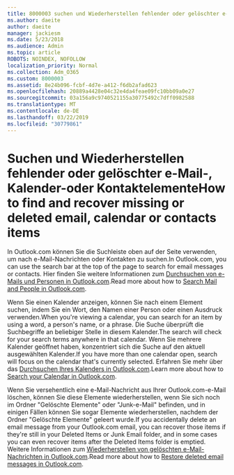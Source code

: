 ```yaml
---
title: 8000003 suchen und Wiederherstellen fehlender oder gelöschter e-Mail-, Kalender-oder Kontaktelemente
ms.author: daeite
author: daeite
manager: jackiesm
ms.date: 5/23/2018
ms.audience: Admin
ms.topic: article
ROBOTS: NOINDEX, NOFOLLOW
localization_priority: Normal
ms.collection: Adm_O365
ms.custom: 8000003
ms.assetid: 8e24b096-fcbf-4d7e-a412-f6db2afad623
ms.openlocfilehash: 20889a4428e04c32e4da4feae09fc10bb09a0e27
ms.sourcegitcommit: 03a156a9c9740521155a30775492c7dff0982588
ms.translationtype: MT
ms.contentlocale: de-DE
ms.lasthandoff: 03/22/2019
ms.locfileid: "30779861"
---
```

# <a name="how-to-find-and-recover-missing-or-deleted-email-calendar-or-contacts-items"></a><span data-ttu-id="3c3ad-102">Suchen und Wiederherstellen fehlender oder gelöschter e-Mail-, Kalender-oder Kontaktelemente</span><span class="sxs-lookup"><span data-stu-id="3c3ad-102">How to find and recover missing or deleted email, calendar or contacts items</span></span>

<span data-ttu-id="3c3ad-103">In Outlook.com können Sie die Suchleiste oben auf der Seite verwenden, um nach e-Mail-Nachrichten oder Kontakten zu suchen.</span><span class="sxs-lookup"><span data-stu-id="3c3ad-103">In Outlook.com, you can use the search bar at the top of the page to search for email messages or contacts.</span></span> <span data-ttu-id="3c3ad-104">Hier finden Sie weitere Informationen zum [Durchsuchen von e-Mails und Personen in Outlook.com](https://support.office.com/article/88108edf-028e-4306-b87e-7400bbb40aa7).</span><span class="sxs-lookup"><span data-stu-id="3c3ad-104">Read more about how to [Search Mail and People in Outlook.com](https://support.office.com/article/88108edf-028e-4306-b87e-7400bbb40aa7).</span></span>
  
<span data-ttu-id="3c3ad-105">Wenn Sie einen Kalender anzeigen, können Sie nach einem Element suchen, indem Sie ein Wort, den Namen einer Person oder einen Ausdruck verwenden.</span><span class="sxs-lookup"><span data-stu-id="3c3ad-105">When you're viewing a calendar, you can search for an item by using a word, a person's name, or a phrase.</span></span> <span data-ttu-id="3c3ad-106">Die Suche überprüft die Suchbegriffe an beliebiger Stelle in diesem Kalender.</span><span class="sxs-lookup"><span data-stu-id="3c3ad-106">The search will check for your search terms anywhere in that calendar.</span></span> <span data-ttu-id="3c3ad-107">Wenn Sie mehrere Kalender geöffnet haben, konzentriert sich die Suche auf den aktuell ausgewählten Kalender.</span><span class="sxs-lookup"><span data-stu-id="3c3ad-107">If you have more than one calendar open, search will focus on the calendar that's currently selected.</span></span> <span data-ttu-id="3c3ad-108">Erfahren Sie mehr über das [Durchsuchen Ihres Kalenders in Outlook.com](https://support.office.com/article/5bc05289-c84c-4849-95a8-7eac05ed478a).</span><span class="sxs-lookup"><span data-stu-id="3c3ad-108">Learn more about how to [Search your Calendar in Outlook.com](https://support.office.com/article/5bc05289-c84c-4849-95a8-7eac05ed478a).</span></span>
  
<span data-ttu-id="3c3ad-109">Wenn Sie versehentlich eine e-Mail-Nachricht aus Ihrer Outlook.com-e-Mail löschen, können Sie diese Elemente wiederherstellen, wenn Sie sich noch im Ordner "Gelöschte Elemente" oder "Junk-e-Mail" befinden, und in einigen Fällen können Sie sogar Elemente wiederherstellen, nachdem der Ordner "Gelöschte Elemente" geleert wurde.</span><span class="sxs-lookup"><span data-stu-id="3c3ad-109">If you accidentally delete an email message from your Outlook.com email, you can recover those items if they're still in your Deleted Items or Junk Email folder, and in some cases you can even recover items after the Deleted Items folder is emptied.</span></span> <span data-ttu-id="3c3ad-110">Weitere Informationen zum [Wiederherstellen von gelöschten e-Mail-Nachrichten in Outlook.com](https://support.office.com/article/cf06ab1b-ae0b-418c-a4d9-4e895f83ed50).</span><span class="sxs-lookup"><span data-stu-id="3c3ad-110">Read more about how to [Restore deleted email messages in Outlook.com](https://support.office.com/article/cf06ab1b-ae0b-418c-a4d9-4e895f83ed50).</span></span>
  

